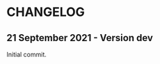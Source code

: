 CHANGELOG
=========

21 September 2021 - Version dev
------------------------------
  Initial commit.
